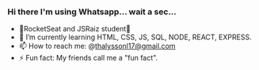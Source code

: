 ### </b>Hi there</b> I'm using Whatsapp... wait a sec...

- 🚀RocketSeat and JSRaiz student🚀
- 🌱 I’m currently learning HTML, CSS, JS, SQL, NODE, REACT, EXPRESS.
- 📫 How to reach me: @thalyssonl17@gmail.com
- ⚡ Fun fact: My friends call me a "fun fact".
